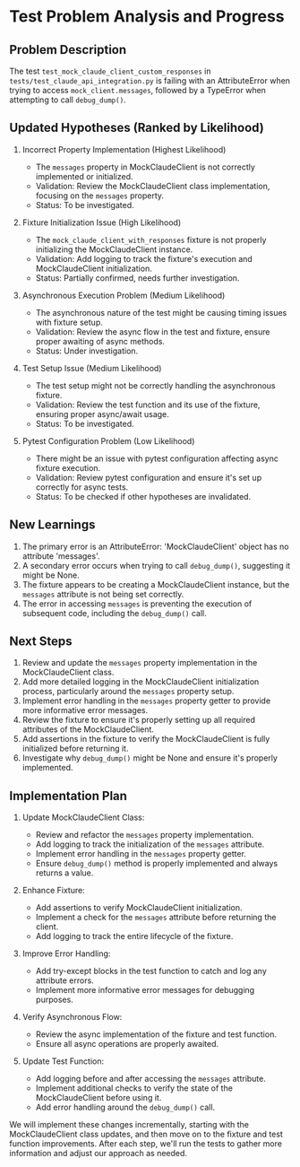 # Test Problem Analysis and Progress

## Problem Description
The test `test_mock_claude_client_custom_responses` in `tests/test_claude_api_integration.py` is failing with an AttributeError when trying to access `mock_client.messages`, followed by a TypeError when attempting to call `debug_dump()`.

## Updated Hypotheses (Ranked by Likelihood)

1. Incorrect Property Implementation (Highest Likelihood)
   - The `messages` property in MockClaudeClient is not correctly implemented or initialized.
   - Validation: Review the MockClaudeClient class implementation, focusing on the `messages` property.
   - Status: To be investigated.

2. Fixture Initialization Issue (High Likelihood)
   - The `mock_claude_client_with_responses` fixture is not properly initializing the MockClaudeClient instance.
   - Validation: Add logging to track the fixture's execution and MockClaudeClient initialization.
   - Status: Partially confirmed, needs further investigation.

3. Asynchronous Execution Problem (Medium Likelihood)
   - The asynchronous nature of the test might be causing timing issues with fixture setup.
   - Validation: Review the async flow in the test and fixture, ensure proper awaiting of async methods.
   - Status: Under investigation.

4. Test Setup Issue (Medium Likelihood)
   - The test setup might not be correctly handling the asynchronous fixture.
   - Validation: Review the test function and its use of the fixture, ensuring proper async/await usage.
   - Status: To be investigated.

5. Pytest Configuration Problem (Low Likelihood)
   - There might be an issue with pytest configuration affecting async fixture execution.
   - Validation: Review pytest configuration and ensure it's set up correctly for async tests.
   - Status: To be checked if other hypotheses are invalidated.

## New Learnings

1. The primary error is an AttributeError: 'MockClaudeClient' object has no attribute 'messages'.
2. A secondary error occurs when trying to call `debug_dump()`, suggesting it might be None.
3. The fixture appears to be creating a MockClaudeClient instance, but the `messages` attribute is not being set correctly.
4. The error in accessing `messages` is preventing the execution of subsequent code, including the `debug_dump()` call.

## Next Steps

1. Review and update the `messages` property implementation in the MockClaudeClient class.
2. Add more detailed logging in the MockClaudeClient initialization process, particularly around the `messages` property setup.
3. Implement error handling in the `messages` property getter to provide more informative error messages.
4. Review the fixture to ensure it's properly setting up all required attributes of the MockClaudeClient.
5. Add assertions in the fixture to verify the MockClaudeClient is fully initialized before returning it.
6. Investigate why `debug_dump()` might be None and ensure it's properly implemented.

## Implementation Plan

1. Update MockClaudeClient Class:
   - Review and refactor the `messages` property implementation.
   - Add logging to track the initialization of the `messages` attribute.
   - Implement error handling in the `messages` property getter.
   - Ensure `debug_dump()` method is properly implemented and always returns a value.

2. Enhance Fixture:
   - Add assertions to verify MockClaudeClient initialization.
   - Implement a check for the `messages` attribute before returning the client.
   - Add logging to track the entire lifecycle of the fixture.

3. Improve Error Handling:
   - Add try-except blocks in the test function to catch and log any attribute errors.
   - Implement more informative error messages for debugging purposes.

4. Verify Asynchronous Flow:
   - Review the async implementation of the fixture and test function.
   - Ensure all async operations are properly awaited.

5. Update Test Function:
   - Add logging before and after accessing the `messages` attribute.
   - Implement additional checks to verify the state of the MockClaudeClient before using it.
   - Add error handling around the `debug_dump()` call.

We will implement these changes incrementally, starting with the MockClaudeClient class updates, and then move on to the fixture and test function improvements. After each step, we'll run the tests to gather more information and adjust our approach as needed.
